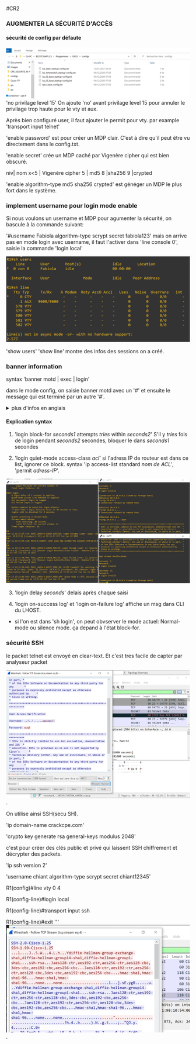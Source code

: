 #CR2

### AUGMENTER LA SÉCURITÉ D'ACCÈS

#### sécurité de config par défaute

 ![config_default](/2_Mardi/pic/chemin_configdefault.PNG)
'no privilage level 15'
On ajoute 'no' avant privilage level 15 pour annuler le privilage trop haute pour le vty et aux.

Après bien configuré user, il faut ajouter le permit pour vty.
par example 'transport input telnet'

'enable password' est pour créer un MDP clair. C'est à dire qu'il peut être vu directement dans le config.txt.

'enable secret' crée un MDP caché par Vigenère cipher qui est bien obscuré.

niv| nom
x<5 | Vigenère cipher
5 | md5
8 |sha256
9 |crypted

'enable algorithm-type md5 sha256 crypted' est généger un MDP le plus fort dans le système.


### implement username pour login mode enable

Si nous voulons un username et MDP pour agumenter la sécurité, on bascule à la commande suivant:

'#username Fabiola algorithm-type scrypt secret fabiola123'
 mais on arrive pas en mode login avec username, il faut l'activer dans 'line console 0', saisie la commande 'login local'

 ![show users and show line](/2_Mardi/pic/shusers_shline.PNG)

 'show users' 'show line' montre des infos des sessions on a créé.


### banner information
 syntax
'banner motd | exec | login'

dans le mode config, on saisie banner motd avec un '#' et ensuite le message qui est terminé par un autre '#'.


 <details>
 <summary>plus d'infos en anglais</summary>
 <pre><code>
Message of the Day (MOTD): This type of logon message has been around for a long time on Unix and mainframe systems. The idea of the message is to display a temporary notice to users, such as issues with system availability.

However, because the message displays when a user connects to the device prior to login, most network administrators are now using it to display legal notices regarding access to the switch, such as unauthorized access to this device is prohibited and violators will be prosecuted to the full extent of the law and other such cheery endearments.

Login: This banner is displayed before login to the system, but after the MOTD banner is displayed. Typically, this banner is used to display a permanent message to the users.

Exec: This banner displays after the login is complete when the connecting user enters User EXEC mode. Whereas all users who attempt to connect to the switch see the other banners, only users who successfully log on to the switch see this banner, which can be used to post reminders to your network administrators.

</code>
</pre>
</details>

#### Explication syntax
1. 'login block-for *seconds1* attempts *tries* within *seconds2*'
S'il y *tries* fois de login pendant *seconds2* secondes, bloquer le dans *seconds1* secondes

2. 'login quiet-mode access-class *acl*'
si l'adress IP de routeur est dans ce list, ignorer ce block.
syntax 'ip access-list standard *nom de ACL*', 'permit *adress-IP*'.

 ![quietmode](/2_Mardi/pic/quietmode.PNG)

3. 'login delay *seconds*' delais après chaque saisi

4. 'login on-success log' et 'login on-failure log' affiche un msg dans CLI du LHOST.

* si l'on est dans 'sh login', on peut obvserver le mode actuel: Normal-mode ou silence mode. ça depand à l'état block-for.

### sécurité SSH

le packet telnet est envoyé en clear-text. Et c'est tres facile de capter par analyseur packet

![wireshark](/2_Mardi/pic/wireshark.PNG).

On utilise ainsi SSH(secu SH).

'ip domain-name crackcpe.com'

'crypto key generate rsa general-keys modulus 2048'

c'est pour créer des clés public et privé qui laissent SSH chiffrement et décrypter des packets.

'ip ssh version 2'

'username chiant algorithm-type scrypt secret chiant12345'

R1(config)#line vty 0 4

R1(config-line)#login local

R1(config-line)#transport input ssh

R1(config-line)#exit
'''
![wireshark](/2_Mardi/pic/wiressh.PNG).
